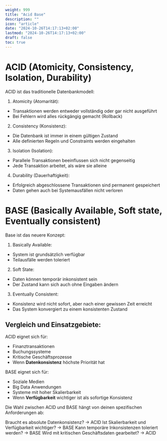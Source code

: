 ```yaml
---
weight: 999
title: "Acid Base"
description: ""
icon: "article"
date: "2024-10-26T14:17:13+02:00"
lastmod: "2024-10-26T14:17:13+02:00"
draft: false
toc: true
---
```


# ACID (Atomicity, Consistency, Isolation, Durability)

ACID ist das traditionelle Datenbankmodell:

1. Atomicity (Atomarität):
- Transaktionen werden entweder vollständig oder gar nicht ausgeführt
- Bei Fehlern wird alles rückgängig gemacht (Rollback)

2. Consistency (Konsistenz):
- Die Datenbank ist immer in einem gültigen Zustand
- Alle definierten Regeln und Constraints werden eingehalten

3. Isolation (Isolation):
- Parallele Transaktionen beeinflussen sich nicht gegenseitig
- Jede Transaktion arbeitet, als wäre sie alleine

4. Durability (Dauerhaftigkeit):
- Erfolgreich abgeschlossene Transaktionen sind permanent gespeichert
- Daten gehen auch bei Systemausfällen nicht verloren

# BASE (Basically Available, Soft state, Eventually consistent)

Base ist das neuere Konzept:

1. Basically Available:
- System ist grundsätzlich verfügbar
- Teilausfälle werden toleriert

2. Soft State:
- Daten können temporär inkonsistent sein
- Der Zustand kann sich auch ohne Eingaben ändern

3. Eventually Consistent:
- Konsistenz wird nicht sofort, aber nach einer gewissen Zeit erreicht
- Das System konvergiert zu einem konsistenten Zustand

## Vergleich und Einsatzgebiete:

ACID eignet sich für:

- Finanztransaktionen
- Buchungssysteme
- Kritische Geschäftsprozesse
- Wenn **Datenkonsistenz** höchste Priorität hat

BASE eignet sich für:

- Soziale Medien
- Big Data Anwendungen
- Systeme mit hoher Skalierbarkeit
- Wenn **Verfügbarkeit** wichtiger ist als sofortige Konsistenz

Die Wahl zwischen ACID und BASE hängt von deinen spezifischen Anforderungen ab:

Braucht es absolute Datenkonsistenz? → ACID
Ist Skalierbarkeit und Verfügbarkeit wichtiger? → BASE
Kann temporäre Inkonsistenzen toleriert werden? → BASE
Wird mit kritischen Geschäftsdaten gearbeitet? → ACID
